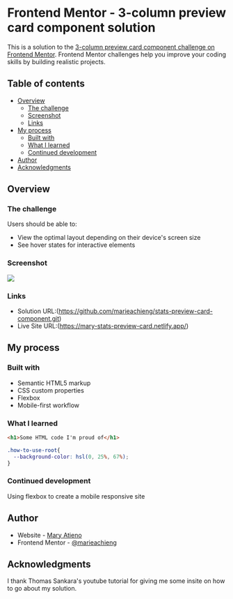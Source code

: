 # Frontend Mentor - 3-column preview card component solution

This is a solution to the [3-column preview card component challenge on Frontend Mentor](https://www.frontendmentor.io/challenges/3column-preview-card-component-pH92eAR2-). Frontend Mentor challenges help you improve your coding skills by building realistic projects. 

## Table of contents

- [Overview](#overview)
  - [The challenge](#the-challenge)
  - [Screenshot](#screenshot)
  - [Links](#links)
- [My process](#my-process)
  - [Built with](#built-with)
  - [What I learned](#what-i-learned)
  - [Continued development](#continued-development)
- [Author](#author)
- [Acknowledgments](#acknowledgments)

## Overview

### The challenge

Users should be able to:

- View the optimal layout depending on their device's screen size
- See hover states for interactive elements

### Screenshot

![](./screenshot.jpg)


### Links

- Solution URL:(https://github.com/marieachieng/stats-preview-card-component.git)
- Live Site URL:(https://mary-stats-preview-card.netlify.app/)

## My process

### Built with

- Semantic HTML5 markup
- CSS custom properties
- Flexbox
- Mobile-first workflow

### What I learned

```html
<h1>Some HTML code I'm proud of</h1>
```
```css
.how-to-use-root{
  --background-color: hsl(0, 25%, 67%);
}
```

### Continued development

Using flexbox to create a mobile responsive site

## Author

- Website - [Mary Atieno](https://www.amatieno.com)
- Frontend Mentor - [@marieachieng](https://www.frontendmentor.io/profile/marieachieng)

## Acknowledgments

I thank Thomas Sankara's youtube tutorial for giving me some insite on how to go about my solution.
